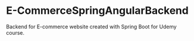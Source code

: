 # E-CommerceSpringAngularBackend
Backend for E-commerce website created with Spring Boot for Udemy course.
